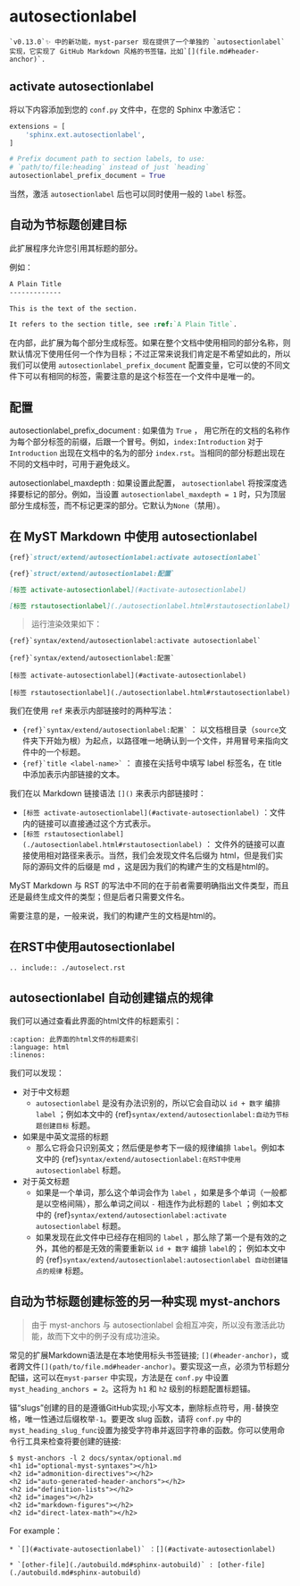 # autosectionlabel

```{attention}
`v0.13.0`✨ 中的新功能，myst-parser 现在提供了一个单独的 `autosectionlabel` 实现，它实现了 GitHub Markdown 风格的书签锚，比如`[](file.md#header-anchor)`.
```

<!-- 如果对此界面的标签进行修改，需要对此笔记引用的 html 标签结构进行修改，同时还需要注意此行为产生的此界面的部分链接的失效。 -->

## activate autosectionlabel

将以下内容添加到您的 `conf.py` 文件中，在您的 Sphinx 中激活它：

```python
extensions = [
    'sphinx.ext.autosectionlabel',
]

# Prefix document path to section labels, to use:
# `path/to/file:heading` instead of just `heading`
autosectionlabel_prefix_document = True
```

当然，激活 `autosectionlabel` 后也可以同时使用一般的 `label` 标签。

## 自动为节标题创建目标

此扩展程序允许您引用其标题的部分。

例如：

```rest
A Plain Title
-------------

This is the text of the section.

It refers to the section title, see :ref:`A Plain Title`.
```

在内部，此扩展为每个部分生成标签。如果在整个文档中使用相同的部分名称，则默认情况下使用任何一个作为目标；不过正常来说我们肯定是不希望如此的，所以我们可以使用 `autosectionlabel_prefix_document` 配置变量，它可以使的不同文件下可以有相同的标签，需要注意的是这个标签在一个文件中是唯一的。

## 配置

autosectionlabel_prefix_document
: 如果值为 `True` ， 用它所在的文档的名称作为每个部分标签的前缀，后跟一个冒号。例如，`index:Introduction` 对于 `Introduction` 出现在文档中的名为的部分 `index.rst`。当相同的部分标题出现在不同的文档中时，可用于避免歧义。

autosectionlabel_maxdepth
: 如果设置此配置， `autosectionlabel` 将按深度选择要标记的部分。例如，当设置 `autosectionlabel_maxdepth = 1` 时，只为顶层部分生成标签，而不标记更深的部分。它默认为`None`（禁用）。

## 在 MyST Markdown 中使用 autosectionlabel

```md
{ref}`struct/extend/autosectionlabel:activate autosectionlabel`

{ref}`struct/extend/autosectionlabel:配置`

[标签 activate-autosectionlabel](#activate-autosectionlabel)

[标签 rstautosectionlabel](./autosectionlabel.html#rstautosectionlabel)
```

> 运行渲染效果如下：

```{card}
{ref}`syntax/extend/autosectionlabel:activate autosectionlabel`

{ref}`syntax/extend/autosectionlabel:配置`

[标签 activate-autosectionlabel](#activate-autosectionlabel)

[标签 rstautosectionlabel](./autosectionlabel.html#rstautosectionlabel)
```

我们在使用 `ref` 来表示内部链接时的两种写法：
* ``` {ref}`syntax/extend/autosectionlabel:配置` ``` ： 以文档根目录（`source`文件夹下开始为根）为起点，以路径唯一地确认到一个文件，并用冒号来指向文件中的一个标题。
* ``` {ref}`title <label-name>` ``` ： 直接在尖括号中填写 label 标签名，在 title 中添加表示内部链接的文本。

我们在以 Markdown 链接语法 `[]()` 来表示内部链接时：
* `[标签 activate-autosectionlabel](#activate-autosectionlabel)` ：文件内的链接可以直接通过这个方式表示。
* `[标签 rstautosectionlabel](./autosectionlabel.html#rstautosectionlabel)` ： 文件外的链接可以直接使用相对路径来表示。当然，我们会发现文件名后缀为 html，但是我们实际的源码文件的后缀是 md ，这是因为我们的构建产生的文档是html的。

MyST Markdown 与 RST 的写法中不同的在于前者需要明确指出文件类型，而且还是最终生成文件的类型；但是后者只需要文件名。

需要注意的是，一般来说，我们的构建产生的文档是html的。

## 在RST中使用autosectionlabel

```{eval-rst}
.. include:: ./autoselect.rst
```

## autosectionlabel 自动创建锚点的规律

我们可以通过查看此界面的html文件的标题索引：

```{literalinclude} ./example/example.html
:caption: 此界面的html文件的标题索引
:language: html
:linenos:
```

我们可以发现：

* 对于中文标题
  * `autosectionlabel` 是没有办法识别的，所以它会自动以 `id + 数字` 编排 `label` ；例如本文中的 {ref}`syntax/extend/autosectionlabel:自动为节标题创建目标` 标题。
* 如果是中英文混搭的标题
  * 那么它将会只识别英文；然后便是参考下一级的规律编排 `label`。例如本文中的 {ref}`syntax/extend/autosectionlabel:在RST中使用autosectionlabel` 标题。
* 对于英文标题
  * 如果是一个单词，那么这个单词会作为 `label` ，如果是多个单词（一般都是以空格间隔），那么单词之间以 `-` 相连作为此标题的 `label` ；例如本文中的 {ref}`syntax/extend/autosectionlabel:activate autosectionlabel` 标题。
  * 如果发现在此文件中已经存在相同的 `label` ，那么除了第一个是有效的之外，其他的都是无效的需要重新以 `id + 数字` 编排 `label`的； 例如本文中的 {ref}`syntax/extend/autosectionlabel:autosectionlabel 自动创建锚点的规律` 标题。

## 自动为节标题创建标签的另一种实现 myst-anchors

> 由于 myst-anchors 与 autosectionlabel 会相互冲突，所以没有激活此功能，故而下文中的例子没有成功渲染。

常见的扩展Markdown语法是在本地使用标头书签链接; `[](#header-anchor)`，或者跨文件`[](path/to/file.md#header-anchor)`。要实现这一点，必须为节标题分配锚，这可以在`myst-parser` 中实现，方法是在 `conf.py` 中设置 `myst_heading_anchors = 2`。这将为 `h1` 和 `h2` 级别的标题配置标题锚。

锚“slugs”创建的目的是遵循GitHub实现;小写文本，删除标点符号，用`-`替换空格，唯一性通过后缀枚举`-1`。要更改 slug 函数，请将 `conf.py` 中的`myst_heading_slug_func`设置为接受字符串并返回字符串的函数。你可以使用命令行工具来检查将要创建的链接:

```shell
$ myst-anchors -l 2 docs/syntax/optional.md
<h1 id="optional-myst-syntaxes"></h1>
<h2 id="admonition-directives"></h2>
<h2 id="auto-generated-header-anchors"></h2>
<h2 id="definition-lists"></h2>
<h2 id="images"></h2>
<h2 id="markdown-figures"></h2>
<h2 id="direct-latex-math"></h2>
```

For example：

```{card}
* `[](#activate-autosectionlabel)` ：[](#activate-autosectionlabel)

* `[other-file](./autobuild.md#sphinx-autobuild)` : [other-file](./autobuild.md#sphinx-autobuild)
```
